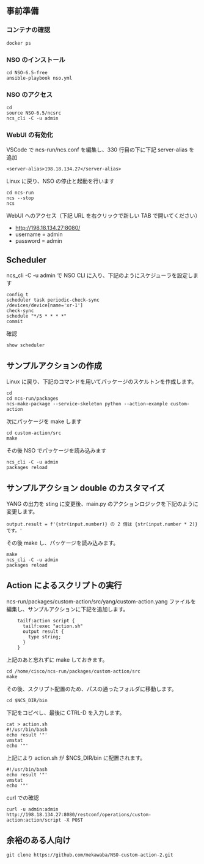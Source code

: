 ## 事前準備
### コンテナの確認

```
docker ps
```

### NSO のインストール

```
cd NSO-6.5-free
ansible-playbook nso.yml
```

### NSO のアクセス

```
cd
source NSO-6.5/ncsrc
ncs_cli -C -u admin
```

### WebUI の有効化

VSCode で ncs-run/ncs.conf を編集し、330 行目の下に下記 server-alias を追加

```
<server-alias>198.18.134.27</server-alias>
```

Linux に戻り、NSO の停止と起動を行います

```
cd ncs-run
ncs --stop
ncs
```

WebUI へのアクセス（下記 URL を右クリックで新しい TAB で開いてください）
- http://198.18.134.27:8080/
- username = admin
- password = admin


## Scheduler

ncs_cli -C -u admin で NSO CLI に入り、下記のようにスケジューラを設定します

```
config t
scheduler task periodic-check-sync
/devices/device[name='xr-1']
check-sync
schedule "*/5 * * * *"
commit
```

確認

```
show scheduler
```

## サンプルアクションの作成

Linux に戻り、下記のコマンドを用いてパッケージのスケルトンを作成します。

```
cd
cd ncs-run/packages
ncs-make-package --service-skeleton python --action-example custom-action
```

次にパッケージを make します

```
cd custom-action/src
make
```

その後 NSO でパッケージを読み込みます

```
ncs_cli -C -u admin
packages reload
```

## サンプルアクション double のカスタマイズ

YANG の出力を sting に変更後、main.py のアクションロジックを下記のように変更します。

```
output.result = f'{str(input.number)} の 2 倍は {str(input.number * 2)} です。'
```

その後 make し、パッケージを読み込みます。

```
make
ncs_cli -C -u admin
packages reload
```

## Action によるスクリプトの実行

ncs-run/packages/custom-action/src/yang/custom-action.yang ファイルを編集し、サンプルアクションに下記を追加します。

```
    tailf:action script {
      tailf:exec "action.sh"
      output result {
        type string;
      }
    }
```

上記のあと忘れずに make しておきます。

```
cd /home/cisco/ncs-run/packages/custom-action/src
make
```

その後、スクリプト配置のため、パスの通ったフォルダに移動します。

```
cd $NCS_DIR/bin
```

下記をコピペし、最後に CTRL-D を入力します。

```
cat > action.sh
#!/usr/bin/bash
echo result '"'
vmstat
echo '"'

```

上記により action.sh が $NCS_DIR/bin に配置されます。

```
#!/usr/bin/bash
echo result '"'
vmstat
echo '"'
```

curl での確認

```
curl -u admin:admin http://198.18.134.27:8080/restconf/operations/custom-action:action/script -X POST
```

## 余裕のある人向け

```
git clone https://github.com/mekawaba/NSO-custom-action-2.git
```






